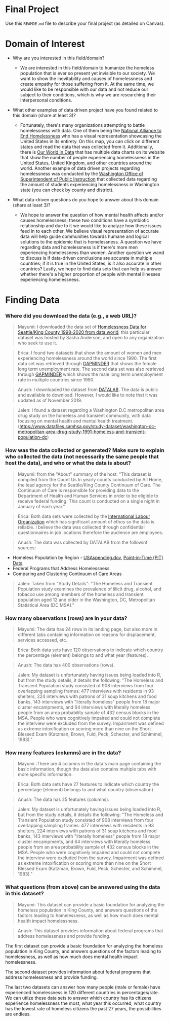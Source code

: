 # Final Project
Use this `REAMDE.md` file to describe your final project (as detailed on Canvas).

# Domain of Interest
- Why are you interested in this field/domain?

  - We are interested in this field/domain to humanize the homeless population that is ever so present yet invisible to our society. We want to show the inevitability and causes of homelessness and create empathy for those suffering from it. At the same time, we would like to be responsible with our data and not reduce our subject to their conditions, which is why we are researching their interpersonal conditions.

- What other examples of data driven project have you found related to this domain (share at least 3)?
   - Fortunately, there's many organizations attempting to battle homelessness with data. One of them being the [National Alliance to End Homelessness](https://endhomelessness.org/homelessness-in-america/homelessness-statistics/state-of-homelessness-2020/) who has a visual representation showcasing the United States in its entirety. On this map, you can click on different states and read the data that was collected from it. Additionally, there is [Our World in Data](https://ourworldindata.org/homelessness) that has multiple data charts on its website that show the number of people experiencing homelessness in the United States, United Kingdom, and other countries around the world. Another example of data driven projects regarding homelessness was conducted by the [Washington Office of Superintendent of Public Instruction](https://www.k12.wa.us/student-success/access-opportunity-education/homeless-education/homeless-student-data-grant-recipients) that collected data regarding the amount of students experiencing homelessness in Washington state (you can check by county and district).


- What data-driven questions do you hope to answer about this domain (share at least 3)?

  - We hope to answer the question of how mental health affects and/or causes homelessness; these two conditions have a symbiotic relationship and due to it we would like to analyze how these issues feed in to each other. We believe visual representation of accurate data will help guide communities towards humane and logical solutions to the epidemic that is homelessness. A question we have regarding data and homelessness is if there's more men experiencing homelessness than women. Another question we wand to discuss is if data-driven conclusions are accurate in multiple countries; if it is true in the United States, is it also accurate in other countries? Lastly, we hope to find data sets that can help us answer whether there's a higher proportion of people with mental illnesses experiencing homelessness.

# Finding Data
### Where did you download the data (e.g., a web URL)?

>Mayumi: I downloaded the data set of [Homelessness Data for Seattle/King County 1998-2020 from data.world](https://data.world/sasha/count-us-in-report-homelessness-data); this particular dataset was hosted by Sasha Anderson, and open to any organization who seek to use it.

>Erica: I found two datasets that show the amount of women and men experiencing homelessness around the world since 1990. The first data set was retrieved through [GAPMINDER](https://www.gapminder.org/tools/?embedded=true#$state$marker$hook$which=female_long_term_unemployment_rate_percent&scaleType=linear&spaceRef:null;;;&chart-type=spreadsheet) that shows the female long term unemployment rate. The second data set was also retrieved through [GAPMINDER](https://www.gapminder.org/tools/?embedded=true#$state$marker$hook$which=female_long_term_unemployment_rate_percent&scaleType=linear&spaceRef:null;;;&chart-type=spreadsheet) which shows the male long term unemployment rate in multiple countries since 1990.

>Anush: I downloaded the dataset from [DATALAB](https://datalab.usaspending.gov/homelessness-analysis/#section-geography). The data is public and available to download. However, I would like to note that it was updated as of November 2019.

>Jalen: I found a dataset regarding a Washington D.C metropolitan area drug study on the homeless and transient community, with data focusing on mental health and mental health treatment. (https://www.datafiles.samhsa.gov/study-dataset/washington-dc-metropolitan-area-drug-study-1991-homeless-and-transient-population-dc)

### How was the data collected or generated? Make sure to explain who collected the data (not necessarily the same people that host the data), and who or what the data is about?

>Mayumi: from the "About" summary of the host: "This dataset is compiled from the Count Us In yearly counts conducted by All Home, the lead agency for the Seattle/King County Continuum of Care. The Continuum of Care is responsible for providing data to the Department of Health and Human Services in order to be eligible to receive federal funding. This count is conducted on a single night in January of each year."

>Erica: Both data sets were collected by the [International Labour Organization](https://ilostat.ilo.org/) which has significant amount of ethos so the data is reliable. I believe the data was collected through confidential questionnaires in job locations therefore the audience are employees.

>Anush: The data was collected by DATALAB from the followinf sources:
  - Homeless Population by Region - [USAspending.dov](https://www.usaspending.gov/search), [Point-in-Time (PIT) Data](https://www.hudexchange.info/resource/3031/pit-and-hic-data-since-2007/)
  - Federal Programs that Address Homelessness
  - Comparing and Clustering Continuum of Care Areas

>Jalen: Taken from "Study Details": "The Homeless and Transient Population study examines the prevalence of illicit drug, alcohol, and tobacco use among members of the homeless and transient population aged 12 and older in the Washington, DC, Metropolitan Statistical Area (DC MSA)."


### How many observations (rows) are in your data?

>Mayumi: The data has 24 rows in its landing page, but also more in different tabs containing information on reasons for displacement, services accessed, etc.

>Erica: Both data sets have 120 observations to indicate which country the percentage (element) belongs to and what year (features).

>Anush: The data has 400 observations (rows).

>Jalen: My dataset is unfortunately having issues being loaded into R, but from the study details, it details the following: "The Homeless and Transient Population study consisted of 908 interviews from four overlapping sampling frames: 477 interviews with residents in 93 shelters, 224 interviews with patrons of 31 soup kitchens and food banks, 143 interviews with "literally homeless" people from 18 major cluster encampments, and 64 interviews with literally homeless people from an area probability sample of 432 census blocks in the MSA. People who were cognitively impaired and could not complete the interview were excluded from the survey. Impairment was defined as extreme intoxification or scoring more than nine on the Short Blessed Exam (Katzman, Brown, Fuld, Peck, Schecter, and Schimmel, 1983)."

### How many features (columns) are in the data?

>Mayumi :There are 4 columns in the data's main page containing the basic information, though the data also contains multiple tabs with more specific information.

>Erica: Both data sets have 27 features to indicate which country the percentage (element) belongs to and what country (observation)

>Anush: The data has 25 features (columns).

>Jalen: My dataset is unfortunately having issues being loaded into R, but from the study details, it details the following: "The Homeless and Transient Population study consisted of 908 interviews from four overlapping sampling frames: 477 interviews with residents in 93 shelters, 224 interviews with patrons of 31 soup kitchens and food banks, 143 interviews with "literally homeless" people from 18 major cluster encampments, and 64 interviews with literally homeless people from an area probability sample of 432 census blocks in the MSA. People who were cognitively impaired and could not complete the interview were excluded from the survey. Impairment was defined as extreme intoxification or scoring more than nine on the Short Blessed Exam (Katzman, Brown, Fuld, Peck, Schecter, and Schimmel, 1983)."

### What questions (from above) can be answered using the data in this dataset?

>Mayumi: This dataset can provide a basic foundation for analyzing the homeless population in King County, and answers questions of the factors leading to homelessness, as well as how much does mental health impact homelessness.

>Anush: This dataset provides information about federal programs that address homelessness and provide funding.

The first dataset can provide a basic foundation for analyzing the homeless population in King County, and answers questions of the factors leading to homelessness, as well as how much does mental health impact homelessness.

The second dataset provides information about federal programs that address homelessness and provide funding.

The last two datasets can answer how many people (male or female) have experienced homelessness in 120 different countries in percentages/rate. We can utilze these data sets to answer which country has its citizens experience homelessness the most, what year this occurred, what country has the lowest rate of homeless citizens the past 27 years, the possibilities are endless.
